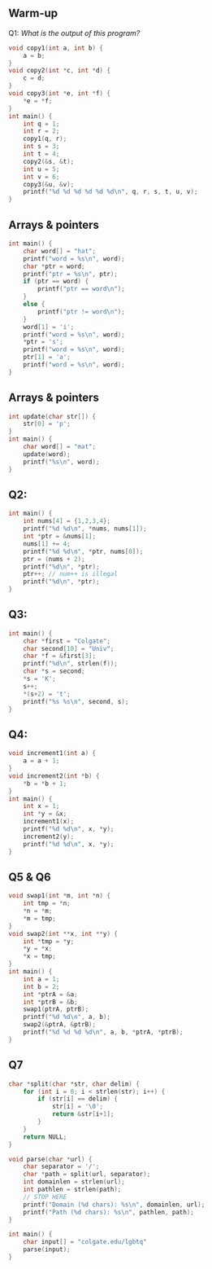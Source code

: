 ## Warm-up
Q1: _What is the output of this program?_
```C
void copy1(int a, int b) {
    a = b;
}
void copy2(int *c, int *d) {
    c = d;
}
void copy3(int *e, int *f) {
    *e = *f;
}
int main() {
    int q = 1;
    int r = 2;
    copy1(q, r);
    int s = 3;
    int t = 4;
    copy2(&s, &t);
    int u = 5;
    int v = 6;
    copy3(&u, &v);
    printf("%d %d %d %d %d %d\n", q, r, s, t, u, v);
}
```

<div style="page-break-after: always;"></div>

## Arrays & pointers
```C
int main() {
    char word[] = "hat";
    printf("word = %s\n", word);
    char *ptr = word;
    printf("ptr = %s\n", ptr);
    if (ptr == word) {
        printf("ptr == word\n");
    }
    else {
        printf("ptr != word\n");
    }
    word[1] = 'i';
    printf("word = %s\n", word);
    *ptr = 's';
    printf("word = %s\n", word);
    ptr[1] = 'a';
    printf("word = %s\n", word);
} 
```

<div style="page-break-after: always;"></div>

## Arrays & pointers
```C
int update(char str[]) {
    str[0] = 'p';
}
int main() {
    char word[] = "mat";
    update(word);
    printf("%s\n", word);
}
```

<div style="page-break-after: always;"></div>

## Q2:
```C
int main() {
    int nums[4] = {1,2,3,4};
    printf("%d %d\n", *nums, nums[1]);
    int *ptr = &nums[1];
    nums[1] += 4;
    printf("%d %d\n", *ptr, nums[0]);
    ptr = (nums + 2);
    printf("%d\n", *ptr);
    ptr++; // num++ is illegal
    printf("%d\n", *ptr);
}
```

<div style="page-break-after: always;"></div>

## Q3:
```C
int main() {
    char *first = "Colgate";
    char second[10] = "Univ";
    char *f = &first[3];
    printf("%d\n", strlen(f));
    char *s = second;
    *s = 'K';
    s++;
    *(s+2) = 't';
    printf("%s %s\n", second, s);
}
```

<div style="page-break-after: always;"></div>

## Q4:
```C
void increment1(int a) {
    a = a + 1;
}
void increment2(int *b) {
    *b = *b + 1;
}
int main() {
    int x = 1;
    int *y = &x;
    increment1(x);
    printf("%d %d\n", x, *y);
    increment2(y);
    printf("%d %d\n", x, *y);
}
```

<div style="page-break-after: always;"></div>

## Q5 & Q6
```C
void swap1(int *m, int *n) {
    int tmp = *n;
    *n = *m;
    *m = tmp;
}
void swap2(int **x, int **y) {
    int *tmp = *y;
    *y = *x;
    *x = tmp;
}
int main() {
    int a = 1;
    int b = 2;
    int *ptrA = &a;
    int *ptrB = &b;
    swap1(ptrA, ptrB);
    printf("%d %d\n", a, b);
    swap2(&ptrA, &ptrB);
    printf("%d %d %d %d\n", a, b, *ptrA, *ptrB);
}
```
<div style="page-break-after: always;"></div>

## Q7
```C
char *split(char *str, char delim) {
    for (int i = 0; i < strlen(str); i++) {
        if (str[i] == delim) {
            str[i] = '\0';
            return &str[i+1];
        }
    }
    return NULL;
}

void parse(char *url) {
    char separator = '/';
    char *path = split(url, separator);
    int domainlen = strlen(url);
    int pathlen = strlen(path);
    // STOP HERE
    printf("Domain (%d chars): %s\n", domainlen, url);
    printf("Path (%d chars): %s\n", pathlen, path);
}

int main() {
    char input[] = "colgate.edu/lgbtq"
    parse(input);
}
```